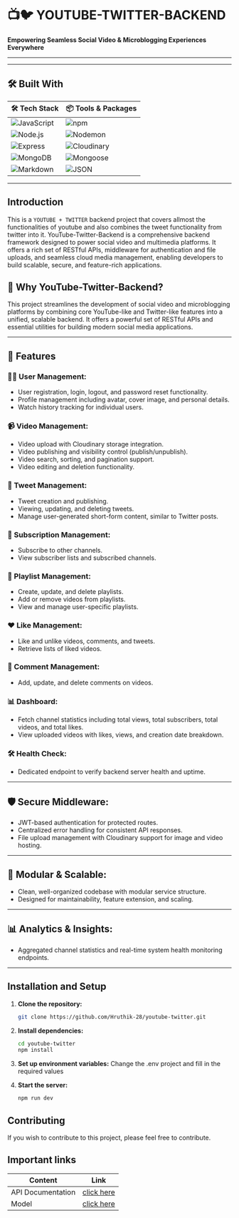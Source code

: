 # 📺🐦 YOUTUBE-TWITTER-BACKEND

**Empowering Seamless Social Video & Microblogging Experiences Everywhere**

---


---

## 🛠️ Built With

| 🛠️ Tech Stack | 📦 Tools & Packages |
|:--------------|:------------------|
| ![JavaScript](https://img.shields.io/badge/Code-JavaScript-yellow?style=for-the-badge&logo=javascript) | ![npm](https://img.shields.io/badge/npm-CB3837?style=for-the-badge&logo=npm&logoColor=white) |
| ![Node.js](https://img.shields.io/badge/Node.js-339933?style=for-the-badge&logo=node.js&logoColor=white) | ![Nodemon](https://img.shields.io/badge/Nodemon-76D04B?style=for-the-badge&logo=nodemon&logoColor=white) |
| ![Express](https://img.shields.io/badge/Express.js-404D59?style=for-the-badge) | ![Cloudinary](https://img.shields.io/badge/Cloudinary-3448C5?style=for-the-badge&logo=cloudinary&logoColor=white) |
| ![MongoDB](https://img.shields.io/badge/MongoDB-4EA94B?style=for-the-badge&logo=mongodb&logoColor=white) | ![Mongoose](https://img.shields.io/badge/Mongoose-800000?style=for-the-badge&logo=mongoose&logoColor=white) |
| ![Markdown](https://img.shields.io/badge/Markdown-000000?style=for-the-badge&logo=markdown&logoColor=white) | ![JSON](https://img.shields.io/badge/JSON-000000?style=for-the-badge&logo=json&logoColor=white) |

---

## Introduction

This is a ``YOUTUBE + TWITTER`` backend project that covers allmost the functionalities of youtube 
and also combines the tweet functionality from twitter into it. 
YouTube-Twitter-Backend is a comprehensive backend framework designed to power social video and
multimedia platforms. It offers a rich set of RESTful APIs, middleware for authentication and file uploads,
and seamless cloud media management, enabling developers to build scalable, secure, and feature-rich
applications.

## 📌 Why YouTube-Twitter-Backend?

This project streamlines the development of social video and microblogging platforms by combining core YouTube-like and Twitter-like features into a unified, scalable backend. It offers a powerful set of RESTful APIs and essential utilities for building modern social media applications.

---

## 🚀 Features

### 🧑‍💻 User Management:
- User registration, login, logout, and password reset functionality.
- Profile management including avatar, cover image, and personal details.
- Watch history tracking for individual users.

### 📹 Video Management:
- Video upload with Cloudinary storage integration.
- Video publishing and visibility control (publish/unpublish).
- Video search, sorting, and pagination support.
- Video editing and deletion functionality.

### 📝 Tweet Management:
- Tweet creation and publishing.
- Viewing, updating, and deleting tweets.
- Manage user-generated short-form content, similar to Twitter posts.

### 📌 Subscription Management:
- Subscribe to other channels.
- View subscriber lists and subscribed channels.

### 🎵 Playlist Management:
- Create, update, and delete playlists.
- Add or remove videos from playlists.
- View and manage user-specific playlists.

### ❤️ Like Management:
- Like and unlike videos, comments, and tweets.
- Retrieve lists of liked videos.

### 💬 Comment Management:
- Add, update, and delete comments on videos.

### 📊 Dashboard:
- Fetch channel statistics including total views, total subscribers, total videos, and total likes.
- View uploaded videos with likes, views, and creation date breakdown.

### 🛠️ Health Check:
- Dedicated endpoint to verify backend server health and uptime.

---

## 🛡️ Secure Middleware:
- JWT-based authentication for protected routes.
- Centralized error handling for consistent API responses.
- File upload management with Cloudinary support for image and video hosting.

---

## 🧱 Modular & Scalable:
- Clean, well-organized codebase with modular service structure.
- Designed for maintainability, feature extension, and scaling.

---

## 📊 Analytics & Insights:
- Aggregated channel statistics and real-time system health monitoring endpoints.

---

## Installation and Setup

1. **Clone the repository:**

    ```bash
    git clone https://github.com/Hruthik-28/youtube-twitter.git
    ```

2. **Install dependencies:**

    ```bash
    cd youtube-twitter
    npm install
    ```

3. **Set up environment variables:**
    Change the .env project and fill in the required values 

4. **Start the server:**

    ```bash
    npm run dev
    ```

## Contributing

If you wish to contribute to this project, please feel free to contribute.

## Important links

| Content            | Link                                                                        |
| -------------------| ----------------------------------------------------------------------------|
| API Documentation  | [click here](https://documenter.getpostman.com/view/44177090/2sB2x9jWVQ)    |
| Model              | [click here ](https://app.eraser.io/workspace/BGrvuW5EJ9ytRiTfOf8e?origin=share)         |


